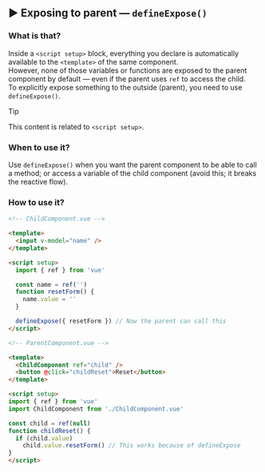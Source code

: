 ## ▶ Exposing to parent — `defineExpose()`

### What is that?

Inside a `<script setup>` block, everything you declare is automatically available to the `<template>` of the same component.<br>
However, none of those variables or functions are exposed to the parent component by default — even if the parent uses `ref` to access the child.<br>
To explicitly expose something to the outside (parent), you need to use `defineExpose()`.

> [!tip]
> This content is related to `<script setup>`.

### When to use it?

Use `defineExpose()` when you want the parent component to be able to call a method; or access a variable of the child component (avoid this; it breaks the reactive flow).

### How to use it?

```html
<!-- ChildComponent.vue -->

<template>
  <input v-model="name" />
</template>

<script setup>
  import { ref } from 'vue'

  const name = ref('')
  function resetForm() {
    name.value = ''
  }

  defineExpose({ resetForm }) // Now the parent can call this
</script>

<!-- ParentComponent.vue -->

<template>
  <ChildComponent ref="child" />
  <button @click="childReset">Reset</button>
</template>

<script setup>
import { ref } from 'vue'
import ChildComponent from './ChildComponent.vue'

const child = ref(null)
function childReset() {
  if (child.value)
    child.value.resetForm() // This works because of defineExpose
}
</script>
```
